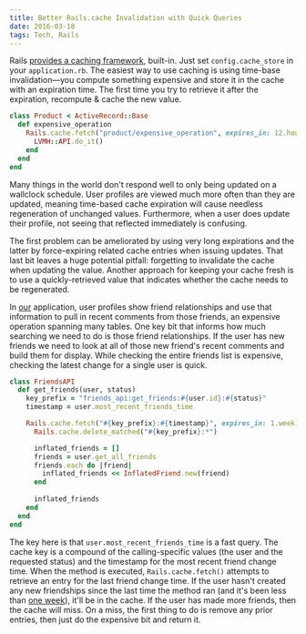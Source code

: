 ```yaml
---
title: Better Rails.cache Invalidation with Quick Queries
date: 2016-03-18
tags: Tech, Rails
---
```

Rails [provides a caching framework](http://guides.rubyonrails.org/caching_with_rails.html), built-in.  Just set `config.cache_store` in your `application.rb`.  The easiest way to use caching is using time-base invalidation—you compute something expensive and store it in the cache with an expiration time.  The first time you try to retrieve it after the expiration, recompute & cache the new value.

```ruby
class Product < ActiveRecord::Base
  def expensive_operation
    Rails.cache.fetch("product/expensive_operation", expires_in: 12.hours) do
      LVMH::API.do_it()
    end
  end
end
```

Many things in the world don't respond well to only being updated on a wallclock schedule.  User profiles are viewed much more often than they are updated, meaning time-based cache expiration will cause needless regeneration of unchanged values.  Furthermore, when a user does update their profile, not seeing that reflected immediately is confusing.

The first problem can be ameliorated by using very long expirations and the latter by force-expiring related cache entries when issuing updates.  That last bit leaves a huge potential pitfall: forgetting to invalidate the cache when updating the value.  Another approach for keeping your cache fresh is to use a quickly-retrieved value that indicates whether the cache needs to be regenerated.

In [our](http://www.forumforall.net) application, user profiles show friend relationships and use that information to pull in recent comments from those friends, an expensive operation spanning many tables.  One key bit that informs how much searching we need to do is those friend relationships.  If the user has new friends we need to look at all of those new friend's recent comments and build them for display.  While checking the entire friends list is expensive, checking the latest change for a single user is quick.

```ruby
class FriendsAPI
  def get_friends(user, status)
    key_prefix = "friends_api:get_friends:#{user.id}:#{status}"
    timestamp = user.most_recent_friends_time

    Rails.cache.fetch("#{key_prefix}:#{timestamp}", expires_in: 1.week) do
      Rails.cache.delete_matched("#{key_prefix}:*")

      inflated_friends = []
      friends = user.get_all_friends
      friends.each do |friend|
        inflated_friends << InflatedFriend.new(friend)
      end
      
      inflated_friends
    end
  end
end
```

The key here is that `user.most_recent_friends_time` is a fast query.  The cache key is a compound of the calling-specific values (the user and the requested status) and the timestamp for the most recent friend change time.  When the method is executed, `Rails.cache.fetch()` attempts to retrieve an entry for the last friend change time.  If the user hasn't created any new friendships since the last time the method ran (and it's been less than [one week](https://www.youtube.com/watch?v=fC_q9KPczAg)), it'll be in the cache.  If the user has made more friends, then the cache will miss.  On a miss, the first thing to do is remove any prior entries, then just do the expensive bit and return it.
